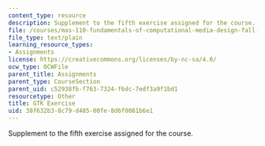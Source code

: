 ```yaml
---
content_type: resource
description: Supplement to the fifth exercise assigned for the course.
file: /courses/mas-110-fundamentals-of-computational-media-design-fall-2008/38f632b38c79d48500fe8d6f0081b6e1_gtkexercise.py
file_type: text/plain
learning_resource_types:
- Assignments
license: https://creativecommons.org/licenses/by-nc-sa/4.0/
ocw_type: OCWFile
parent_title: Assignments
parent_type: CourseSection
parent_uid: c52938fb-f763-7324-f6dc-7edf3a9f1bd1
resourcetype: Other
title: GTK Exercise
uid: 38f632b3-8c79-d485-00fe-8d6f0081b6e1
---
```

Supplement to the fifth exercise assigned for the course.